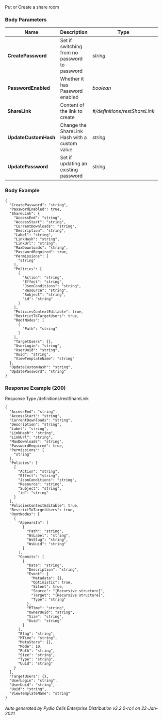 






 
Put or Create a share room  


### Body Parameters

Name | Description | Type | Required
---|---|---|---
**CreatePassword** | Set if switching from no password to password | _string_ |   
**PasswordEnabled** | Whether it has Password enabled | _boolean_ |   
**ShareLink** | Content of the link to create | _#/definitions/restShareLink_ |   
**UpdateCustomHash** | Change the ShareLink Hash with a custom value | _string_ |   
**UpdatePassword** | Set if updating an existing password | _string_ |   


### Body Example
```
{
  "CreatePassword": "string",
  "PasswordEnabled": true,
  "ShareLink": {
    "AccessEnd": "string",
    "AccessStart": "string",
    "CurrentDownloads": "string",
    "Description": "string",
    "Label": "string",
    "LinkHash": "string",
    "LinkUrl": "string",
    "MaxDownloads": "string",
    "PasswordRequired": true,
    "Permissions": [
      "string"
    ],
    "Policies": [
      {
        "Action": "string",
        "Effect": "string",
        "JsonConditions": "string",
        "Resource": "string",
        "Subject": "string",
        "id": "string"
      }
    ],
    "PoliciesContextEditable": true,
    "RestrictToTargetUsers": true,
    "RootNodes": [
      {
        "Path": "string"
      }
    ],
    "TargetUsers": {},
    "UserLogin": "string",
    "UserUuid": "string",
    "Uuid": "string",
    "ViewTemplateName": "string"
  },
  "UpdateCustomHash": "string",
  "UpdatePassword": "string"
}
```






### Response Example (200)
Response Type /definitions/restShareLink

```
{
  "AccessEnd": "string",
  "AccessStart": "string",
  "CurrentDownloads": "string",
  "Description": "string",
  "Label": "string",
  "LinkHash": "string",
  "LinkUrl": "string",
  "MaxDownloads": "string",
  "PasswordRequired": true,
  "Permissions": [
    "string"
  ],
  "Policies": [
    {
      "Action": "string",
      "Effect": "string",
      "JsonConditions": "string",
      "Resource": "string",
      "Subject": "string",
      "id": "string"
    }
  ],
  "PoliciesContextEditable": true,
  "RestrictToTargetUsers": true,
  "RootNodes": [
    {
      "AppearsIn": [
        {
          "Path": "string",
          "WsLabel": "string",
          "WsSlug": "string",
          "WsUuid": "string"
        }
      ],
      "Commits": [
        {
          "Data": "string",
          "Description": "string",
          "Event": {
            "Metadata": {},
            "Optimistic": true,
            "Silent": true,
            "Source": "[Recursive structure]",
            "Target": "[Recursive structure]",
            "Type": "string"
          },
          "MTime": "string",
          "OwnerUuid": "string",
          "Size": "string",
          "Uuid": "string"
        }
      ],
      "Etag": "string",
      "MTime": "string",
      "MetaStore": {},
      "Mode": 10,
      "Path": "string",
      "Size": "string",
      "Type": "string",
      "Uuid": "string"
    }
  ],
  "TargetUsers": {},
  "UserLogin": "string",
  "UserUuid": "string",
  "Uuid": "string",
  "ViewTemplateName": "string"
}
```




###### Auto generated by Pydio Cells Enterprise Distribution v2.2.0-rc4 on 22-Jan-2021
